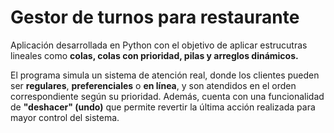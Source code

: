 # Gestor de turnos para restaurante
Aplicación desarrollada en Python con el objetivo de aplicar estrucutras lineales como **colas, colas con prioridad, pilas y arreglos dinámicos.**

El programa simula un sistema de atención real, donde los clientes pueden ser **regulares**, **preferenciales** o **en línea**, y son atendidos en el orden correspondiente según su prioridad. Además, cuenta con una funcionalidad de **"deshacer" (undo)** que permite revertir la última acción realizada para mayor control del sistema.